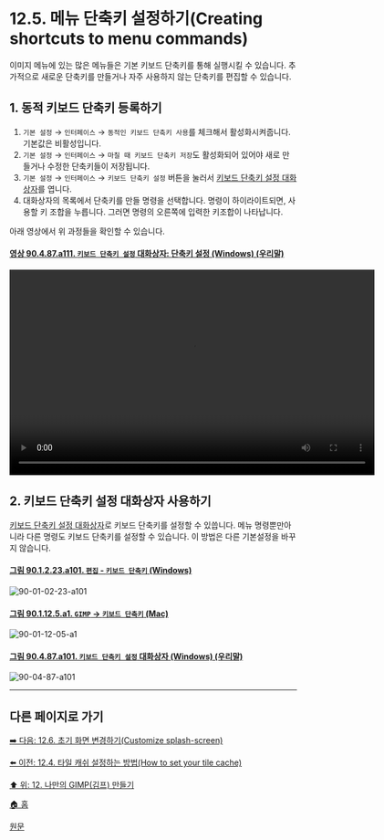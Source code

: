 # 12.5. 메뉴 단축키 설정하기(Creating shortcuts to menu commands)
이미지 메뉴에 있는 많은 메뉴들은 기본 키보드 단축키를 통해 실행시킬 수 있습니다. 추가적으로 새로운 단축키를 만들거나 자주 사용하지 않는 단축키를 편집할 수 있습니다.

## 1. 동적 키보드 단축키 등록하기
1. `기본 설정` → `인터페이스` → `동적인 키보드 단축키 사용`를 체크해서 활성화시켜줍니다. 기본값은 비활성입니다.
2. `기본 설정` → `인터페이스` → `마칠 때 키보드 단축키 저장`도 활성화되어 있어야 새로 만들거나 수정한 단축키들이 저장됩니다.
3. `기본 설정` → `인터페이스` → `키보드 단축키 설정` 버튼을 눌러서 [키보드 단축키 설정 대화상자](./15-05-00-miscellaneous-dialogs.md)를 엽니다.
4. 대화상자의 목록에서 단축키를 만들 명령을 선택합니다. 명령이 하이라이트되면, 사용할 키 조합을 누릅니다. 그러면 명령의 오른쪽에 입력한 키조합이 나타납니다.

아래 영상에서 위 과정들을 확인할 수 있습니다.

<a id="90-04-87-a111"></a>

#### [영상 90.4.87.a111. `키보드 단축키 설정` 대화상자: 단축키 설정 (Windows) (우리말)](./90-04-87-configure_keyboard_shortcuts.md#90-04-87-a111)
<video controls="controls" width="640" height="360" src="https://github.com/wonder13662/gimp/assets/15767104/e495b362-c470-4c28-91b7-b02f3f21bb14"></video>

## 2. 키보드 단축키 설정 대화상자 사용하기
[키보드 단축키 설정 대화상자](./15-05-00-miscellaneous-dialogs.md)로 키보드 단축키를 설정할 수 있씁니다. 메뉴 명령뿐만아니라 다른 명령도 키보드 단축키를 설정할 수 있습니다. 이 방법은 다른 기본설정을 바꾸지 않습니다.

<a id="90-01-02-23-a101"></a>

#### [그림 90.1.2.23.a101. `편집` - `키보드 단축키` (Windows)](./90-01-02-23-keyboard_shortcuts.md#90-01-02-23-a101)
![90-01-02-23-a101](https://github.com/wonder13662/gimp/assets/15767104/3c0fd7d8-77c4-43f3-82fc-71b1273c8833)

<a id="90-01-12-05-a1"></a>

#### [그림 90.1.12.5.a1. `GIMP` → `키보드 단축키` (Mac)](./90-01-12-05-keyboard_shortcuts.md#90-01-12-05-a1)
![90-01-12-05-a1](https://github.com/wonder13662/gimp/assets/15767104/7615df99-c0c4-4a0c-ab32-1e52271452c0)

<a id="90-04-87-a101"></a>

#### [그림 90.4.87.a101. `키보드 단축키 설정` 대화상자 (Windows) (우리말)](./90-04-87-configure_keyboard_shortcuts.md#90-04-87-a101)
![90-04-87-a101](https://github.com/wonder13662/gimp/assets/15767104/7bc6c2be-e65c-453c-8566-d6d975d6d3f3)

***

## 다른 페이지로 가기

[➡️ 다음: 12.6. 초기 화면 변경하기(Customize splash-screen)](./12-06-customize-splash-screen.md)

[⬅️ 이전: 12.4. 타일 캐쉬 설정하는 방법(How to set your tile cache)](./12-04-how-to-set-your-tile-cache.md)

[⬆️ 위: 12. 나만의 GIMP(김프) 만들기](./12-00-enrich-my-gimp.md)

[🏠 홈](./00-home.md)

[원문](https://docs.gimp.org/2.10/ko/gimp-concepts-shortcuts.html)
